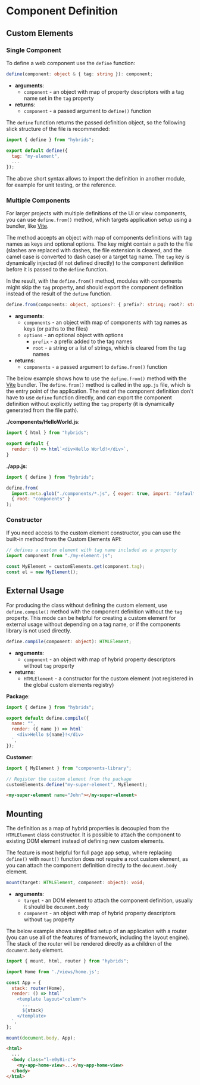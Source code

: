 # Component Definition

## Custom Elements

### Single Component

To define a web component use the `define` function:

```typescript
define(component: object & { tag: string }): component;
```

* **arguments**:
  * `component` - an object with map of property descriptors with a tag name set in the `tag` property
* **returns**:
  * `component` - a passed argument to `define()` function

The `define` function returns the passed definition object, so the following slick structure of the file is recommended:

```javascript
import { define } from "hybrids";

export default define({
  tag: "my-element",
  ...
});
```

The above short syntax allows to import the definition in another module, for example for unit testing, or the reference.

### Multiple Components

For larger projects with multiple definitions of the UI or view components, you can use `define.from()` method, which targets application setup using a bundler, like [Vite](https://vitejs.dev/).

The method accepts an object with map of components definitions with tag names as keys and optional options. The key might contain a path to the file (slashes are replaced with dashes, the file extension is cleared, and the camel case is converted to dash case) or a target tag name. The `tag` key is dynamically injected (if not defined directly) to the component definition before it is passed to the `define` function.

In the result, with the `define.from()` method, modules with components might skip the `tag` property, and should export the component definition instead of the result of the `define` function.

```typescript
define.from(components: object, options?: { prefix?: string; root?: string | string[]}): components;
```

* **arguments**:
  * `components` - an object with map of components with tag names as keys (or paths to the files)
  * `options` - an optional object with options
    * `prefix` - a prefix added to the tag names
    * `root` - a string or a list of strings, which is cleared from the tag names
* **returns**:
  * `components` - a passed argument to `define.from()` function

The below example shows how to use the `define.from()` method with the [Vite](https://vitejs.dev/) bundler. The `define.from()` method is called in the `app.js` file, which is the entry point of the application. The rest of the component definition don't have to use `define` function directly, and can export the component definition without explicitly setting the `tag` property (it is dynamically generated from the file path).

**./components/HelloWorld.js**:

```javascript
import { html } from "hybrids";

export default {
  render: () => html`<div>Hello World!</div>`,
}
```

**./app.js**:

```javascript
import { define } from "hybrids";

define.from(
  import.meta.glob("./components/*.js", { eager: true, import: "default" }),
  { root: "components" }
);
```

### Constructor

If you need access to the custom element constructor, you can use the built-in method from the Custom Elements API:

```javascript
// defines a custom element with tag name included as a property
import component from "./my-element.js";

const MyElement = customElements.get(component.tag);
const el = new MyElement();
```

## External Usage

For producing the class without defining the custom element, use `define.compile()` method with the component definition without the `tag` property. This mode can be helpful for creating a custom element for external usage without depending on a tag name, or if the components library is not used directly.

```typescript
define.compile(component: object): HTMLElement;
```

* **arguments**:
  * `component` - an object with map of hybrid property descriptors without `tag` property
* **returns**:
  * `HTMLElement` - a constructor for the custom element (not registered in the global custom elements registry)

**Package**:

```javascript
import { define } from "hybrids";

export default define.compile({
  name: "",
  render: ({ name }) => html`
    <div>Hello ${name}!</div>
  `,
});
```

**Customer**:

```javascript
import { MyElement } from "components-library";

// Register the custom element from the package 
customElements.define("my-super-element", MyElement);
```

```html
<my-super-element name="John"></my-super-element>
```

## Mounting

The definition as a map of hybrid properties is decoupled from the `HTMLElement` class constructor. It is possible to attach the component to existing DOM element instead of defining new custom elements.

The feature is most helpful for full page app setup, where replacing `define()` with `mount()` function does not require a root custom element, as you can attach the component definition directly to the `document.body` element.

```typescript
mount(target: HTMLElement, component: object): void;
```

* **arguments**:
  * `target` - an DOM element to attach the component definition, usually it should be `document.body`
  * `component` - an object with map of hybrid property descriptors without `tag` property

The below example shows simplified setup of an application with a router (you can use all of the features of framework, including the layout engine). The stack of the router will be rendered directly as a children of the `document.body` element.

```javascript
import { mount, html, router } from "hybrids";

import Home from './views/home.js';

const App = {
  stack: router(Home),
  render: () => html`
    <template layout="column">
      ...
      ${stack}
    </template>
  `,
};

mount(document.body, App);
```

```html
<html>
  ...
  <body class="l-e0y8i-c">
    <my-app-home-view>...</my-app-home-view>
  </body>
</html>
```
